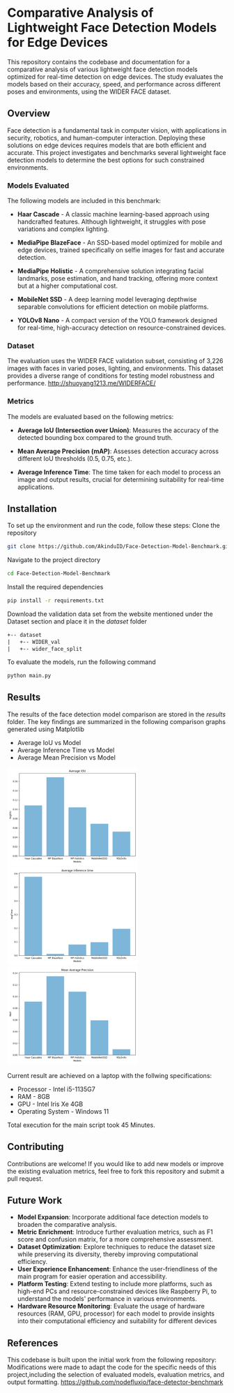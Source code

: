 # Comparative Analysis of Lightweight Face Detection Models for Edge Devices

This repository contains the codebase and documentation for a comparative analysis of various lightweight face detection models optimized for real-time detection on edge devices. The study evaluates the models based on their accuracy, speed, and performance across different poses and environments, using the WIDER FACE dataset.

## Overview
Face detection is a fundamental task in computer vision, with applications in security, robotics, and human-computer interaction. Deploying these solutions on edge devices requires models that are both efficient and accurate. This project investigates and benchmarks several lightweight face detection models to determine the best options for such constrained environments.

### Models Evaluated
The following models are included in this benchmark:

* __Haar Cascade__ - A classic machine learning-based approach using handcrafted features. Although lightweight, it struggles with pose variations and complex lighting.

* __MediaPipe BlazeFace__ - An SSD-based model optimized for mobile and edge devices, trained specifically on selfie images for fast and accurate detection.

* __MediaPipe Holistic__ - A comprehensive solution integrating facial landmarks, pose estimation, and hand tracking, offering more context but at a higher computational cost.

* __MobileNet SSD__ - A deep learning model leveraging depthwise separable convolutions for efficient detection on mobile platforms.

* __YOLOv8 Nano__ - A compact version of the YOLO framework designed for real-time, high-accuracy detection on resource-constrained devices.

### Dataset
The evaluation uses the WIDER FACE validation subset, consisting of 3,226 images with faces in varied poses, lighting, and environments. This dataset provides a diverse range of conditions for testing model robustness and performance.
http://shuoyang1213.me/WIDERFACE/

### Metrics
The models are evaluated based on the following metrics:

* __Average IoU (Intersection over Union)__: Measures the accuracy of the detected bounding box compared to the ground truth.

* __Mean Average Precision (mAP)__: Assesses detection accuracy across different IoU thresholds (0.5, 0.75, etc.).

* __Average Inference Time__: The time taken for each model to process an image and output results, crucial for determining suitability for real-time applications.

## Installation
To set up the environment and run the code, follow these steps:
Clone the repository
```bash
git clone https://github.com/AkinduID/Face-Detection-Model-Benchmark.git
```
Navigate to the project directory
```bash
cd Face-Detection-Model-Benchmark
```
Install the required dependencies
```bash
pip install -r requirements.txt
```
Download the validation data set from the website mentioned under the Dataset section and place it in the *dataset* folder
```
+-- dataset
|   +-- WIDER_val
|   +-- wider_face_split
```

To evaluate the models, run the following command
```bash
python main.py
```
## Results
The results of the face detection model comparison are stored in the *results* folder. The key findings are summarized in the following comparison graphs generated using Matplotlib
* Average IoU vs Model
* Average Inference Time vs Model
* Average Mean Precision vs Model
<div class="image-container">
  <img src="https://github.com/AkinduID/Face-Detection-Model-Benchmark/blob/main/results/Average%20IOU_comparison_plot.png" width="300" alt="Avg IoU" />
  <img src="https://github.com/AkinduID/Face-Detection-Model-Benchmark/blob/main/results/Average%20inference%20time_comparison_plot.png" width="300" alt="Avg Inference Time" />
  <img src="https://github.com/AkinduID/Face-Detection-Model-Benchmark/blob/main/results/Mean%20Average%20Precision_comparison_plot.png" width="300" alt="Mean Avg Precision" />
</div>

Current result are achieved on a laptop with the follwing specifications:
* Processor - Intel i5-1135G7
* RAM - 8GB
* GPU - Intel Iris Xe 4GB
* Operating System - Windows 11

Total execution for the main script took 45 Minutes.

## Contributing
Contributions are welcome! If you would like to add new models or improve the existing evaluation metrics, feel free to fork this repository and submit a pull request.

## Future Work
* __Model Expansion__: Incorporate additional face detection models to broaden the comparative analysis.
* __Metric Enrichment__: Introduce further evaluation metrics, such as F1 score and confusion matrix, for a more comprehensive assessment.
* __Dataset Optimization__: Explore techniques to reduce the dataset size while preserving its diversity, thereby improving computational efficiency.
* __User Experience Enhancement__: Enhance the user-friendliness of the main program for easier operation and accessibility.
* __Platform Testing__: Extend testing to include more platforms, such as high-end PCs and resource-constrained devices like Raspberry Pi, to understand the models' performance in various environments.
* __Hardware Resource Monitoring__: Evaluate the usage of hardware resources (RAM, GPU, processor) for each model to provide insights into their computational efficiency and suitability for different devices

## References
This codebase is built upon the initial work from the following repository:
Modifications were made to adapt the code for the specific needs of this project,including the selection of evaluated models, evaluation metrics, and output formatting.
https://github.com/nodefluxio/face-detector-benchmark
